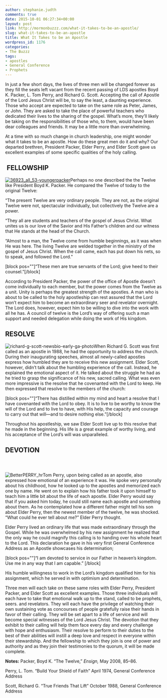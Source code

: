 ```yaml
---
author: stephanie.judth
comments: true
date: 2015-10-01 06:27:34+00:00
layout: post
link: http://mormonbuzzz.com/what-it-takes-to-be-an-apostle/
slug: what-it-takes-to-be-an-apostle
title: What It Takes to be an Apostle
wordpress_id: 1176
categories:
- The Buzzz
tags:
- apostles
- General Conference
- Prophets
---
```


In just a few short days, the lives of three men will be changed forever as they fill the seats left vacant from the recent passing of LDS apostles Boyd K. Packer, L. Tom Perry, and Richard G. Scott. Accepting the call of Apostle of the Lord Jesus Christ will be, to say the least, a daunting experience. Those who accept are expected to take on the same role as Peter, James, or John. They are asked to take the place of powerful teachers who dedicated their lives to the sharing of the gospel. What’s more, they’ll likely be taking on the responsibilities of those who, to them, would have been dear colleagues and friends. It may be a little more than overwhelming. 

At a time with so much change in church leadership, one might wonder what it takes to be an apostle. How do these great men do it and why? Our departed brethren, President Packer, Elder Perry, and Elder Scott gave us excellent examples of some specific qualities of the holy calling. 


##  **FELLOWSHIP**  




[![36923_all_53-youngerpacker](http://mormonbuzzz.com/wp-content/uploads/2015/09/36923_all_53-youngerpacker.jpg)](http://mormonbuzzz.com/wp-content/uploads/2015/09/36923_all_53-youngerpacker.jpg)Perhaps no one described the the Twelve like President Boyd K. Packer. He compared the Twelve of today to the original Twelve:

“The present Twelve are very ordinary people. They are not, as the original Twelve were not, spectacular individually, but collectively the Twelve are a power.

“They all are students and teachers of the gospel of Jesus Christ. What unites us is our love of the Savior and His Father’s children and our witness that He stands at the head of the Church.

“Almost to a man, the Twelve come from humble beginnings, as it was when He was here. The living Twelve are welded together in the ministry of the gospel of Jesus Christ. When the call came, each has put down his nets, so to speak, and followed the Lord.”

[block pos=""]“These men are true servants of the Lord; give heed to their counsel.”[/block]

According to President Packer, the power of the office of Apostle doesn’t come individually to each member, but the power comes from the Twelve as a unit. Unity is perhaps the greatest strength of the apostles. A man who is about to be called to the holy apostleship can rest assured that the Lord won’t expect him to become an extraordinary seer and revelator overnight. The Lord does, however, expect him to be willing to dive into the work with all he has. A council of twelve is the Lord’s way of offering such a man support and needed delegation while doing the work of His kingdom.


## **RESOLVE**




![richard-g-scott-newsbio-early-ga-photo](http://mormonbuzzz.com/wp-content/uploads/2015/09/richard-g-scott-newsbio-early-ga-photo-240x300.jpg)When Richard G. Scott was first called as an apostle in 1988, he had the opportunity to address the church. During their inaugurating speeches, almost all newly-called apostles express how humbled they are to receive this new assignment. Elder Scott, however, didn’t talk about the humbling experience of the call. Instead, he explained the emotional aspect of it. He talked about the struggle he had as he tried to grasp the significance of his new, sacred calling. What was even more impressive is the resolve that he covenanted with the Lord to keep. He then expressed that resolve to the members of the church:

[block pos=""]“There has distilled within my mind and heart a resolve that I have covenanted with the Lord to obey. It is to live to be worthy to know the will of the Lord and to live to have, with His help, the capacity and courage to carry out that will—and to desire nothing else.”[/block]

Throughout his apostleship, we saw Elder Scott live up to this resolve that he made in the beginning. His life is a great example of worthy living, and his acceptance of the Lord’s will was unparalleled.


## **DEVOTION**




###  


![BetterPERRY_hr](http://mormonbuzzz.com/wp-content/uploads/2015/09/BetterPERRY_hr-225x300.jpg)Tom Perry, upon being called as an apostle, also expressed how emotional of an experience it was. He spoke very personally about his childhood, how he looked up to the apostles and memorized each one by name. He went on to explain how his father took it upon himself to teach him a little bit about the life of each apostle. Elder Perry would say that if you asked him today, he could still name each apostle and something about them. As he contemplated how a different father might tell his son about Elder Perry, then the newest member of the twelve, he was shocked. “What could he ever tell about me?” Elder Perry thought. 

Elder Perry lived an ordinary life that was made extraordinary through the Gospel. While he was overwhelmed by his new assignment he realized that the only way he could magnify this calling is to handing over his whole heart to the Lord. This declaration he gave in his very first General Conference Address as an Apostle showcases his determination;  

[block pos=""]“I am devoted to service in our Father in heaven’s kingdom. Use me in any way that I am capable.” [/block]

His humble willingness to work in the Lord’s kingdom qualified him for his assignment, which he served in with optimism and determination.  


Three men will each take on these same roles with Elder Perry, President Packer, and Elder Scott as excellent examples. Those three individuals will each have to take that emotional walk up to the stand, called to be prophets, seers. and revelators. They will each have the privilege of watching their own sustaining vote as concourses of people gratefully raise their hands in favor of their calling. They will be set apart to a life of service and will become special witnesses of the Lord Jesus Christ. The devotion that they exhibit to their calling will help them face every day and every challenge with hope and enthusiasm. Their resolve to perform to their duties to the best of their abilities will instill a deep love and respect in everyone within their stewardship. And the fellowship to which they join is one of power and authority and as they join their testimonies to the quorum, it will be made complete.  

**Notes:**
Packer, Boyd K. “The Twelve,” _Ensign,_ May 2008, 85–86.

Perry, L. Tom. “Build Your Shield of Faith” April 1974, General Conference Address

Scott, Richard G. “True Friends That Lift” October 1988, General Conference Address
